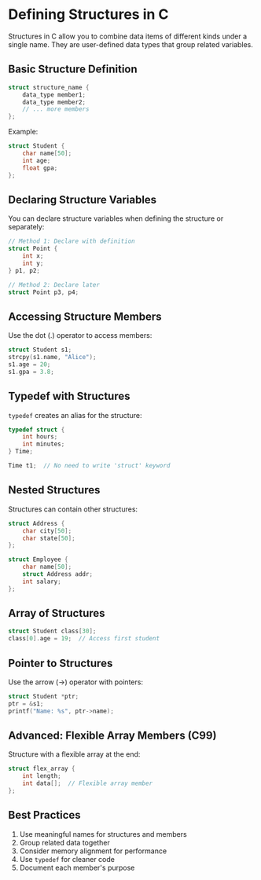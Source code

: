 # Defining Structures in C

Structures in C allow you to combine data items of different kinds under a single name. They are user-defined data types that group related variables.

## Basic Structure Definition

```c
struct structure_name {
    data_type member1;
    data_type member2;
    // ... more members
};
```

Example:
```c
struct Student {
    char name[50];
    int age;
    float gpa;
};
```

## Declaring Structure Variables

You can declare structure variables when defining the structure or separately:

```c
// Method 1: Declare with definition
struct Point {
    int x;
    int y;
} p1, p2;

// Method 2: Declare later
struct Point p3, p4;
```

## Accessing Structure Members

Use the dot (.) operator to access members:

```c
struct Student s1;
strcpy(s1.name, "Alice");
s1.age = 20;
s1.gpa = 3.8;
```

## Typedef with Structures

`typedef` creates an alias for the structure:

```c
typedef struct {
    int hours;
    int minutes;
} Time;

Time t1;  // No need to write 'struct' keyword
```

## Nested Structures

Structures can contain other structures:

```c
struct Address {
    char city[50];
    char state[50];
};

struct Employee {
    char name[50];
    struct Address addr;
    int salary;
};
```

## Array of Structures

```c
struct Student class[30];
class[0].age = 19;  // Access first student
```

## Pointer to Structures

Use the arrow (->) operator with pointers:

```c
struct Student *ptr;
ptr = &s1;
printf("Name: %s", ptr->name);
```

## Advanced: Flexible Array Members (C99)

Structure with a flexible array at the end:

```c
struct flex_array {
    int length;
    int data[];  // Flexible array member
};
```

## Best Practices

1. Use meaningful names for structures and members
2. Group related data together
3. Consider memory alignment for performance
4. Use `typedef` for cleaner code
5. Document each member's purpose
